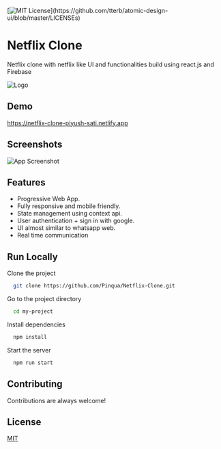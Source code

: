 
[![MIT License](https://img.shields.io/apm/l/atomic-design-ui.svg?)](https://github.com/tterb/atomic-design-ui/blob/master/LICENSEs)

# Netflix Clone

Netflix clone with netflix like UI and functionalities build using react.js and Firebase

![Logo](https://netflix-clone-piyush-sati.netlify.app/static/media/netflixLogo.4c73f69a.png)

## Demo

https://netflix-clone-piyush-sati.netlify.app


## Screenshots

![App Screenshot](https://i.ibb.co/TPnHT1H/netflix-clone.gif)

  
## Features

- Progressive Web App.
- Fully responsive and mobile friendly.
- State management using context api.
- User authentication + sign in with google.
- UI almost similar to whatsapp web.
- Real time communication


## Run Locally

Clone the project

```bash
  git clone https://github.com/Pinqua/Netflix-Clone.git
```

Go to the project directory

```bash
  cd my-project
```

Install dependencies

```bash
  npm install
```

Start the server

```bash
  npm run start
```

  
## Contributing

Contributions are always welcome!

  
## License

[MIT](https://choosealicense.com/licenses/mit/)

  
